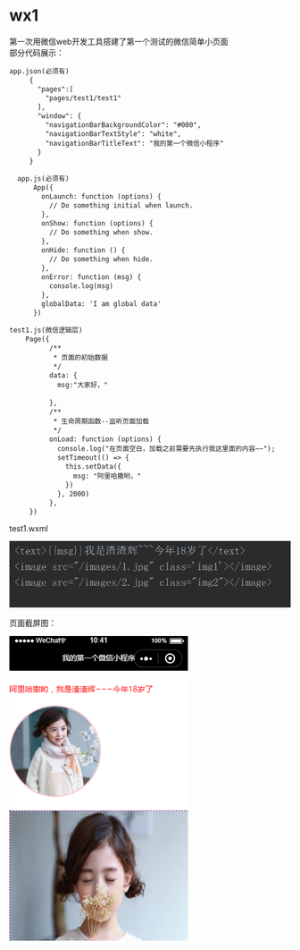 # wx1  
第一次用微信web开发工具搭建了第一个测试的微信简单小页面  
部分代码展示：  
   ```
   app.json(必须有)
        {
          "pages":[
            "pages/test1/test1"
          ],
          "window": {
            "navigationBarBackgroundColor": "#000",
            "navigationBarTextStyle": "white",
            "navigationBarTitleText": "我的第一个微信小程序"
          }
        } 
  ```  
  ```$xslt 
    app.js(必须有)  
        App({
          onLaunch: function (options) {
            // Do something initial when launch.
          },
          onShow: function (options) {
            // Do something when show.
          },
          onHide: function () {
            // Do something when hide.
          },
          onError: function (msg) {
            console.log(msg)
          },
          globalData: 'I am global data'
        }) 
 ```      
  ````
  test1.js(微信逻辑层)  
      Page({
            /**
             * 页面的初始数据
             */
            data: {
              msg:"大家好，"
          
            },
            /**
             * 生命周期函数--监听页面加载
             */
            onLoad: function (options) {
              console.log("在页面空白，加载之前需要先执行我这里面的内容~~");
              setTimeout(() => {
                this.setData({
                  msg: "阿里哈撒哟，"
                })
              }, 2000)
            },
       })
 ````    
test1.wxml   
 
   ![test1.wxml](images/test1.PNG)  
      
页面截屏图：  
     
   ![微信小程序页面截屏图](images/w1.PNG)  
   